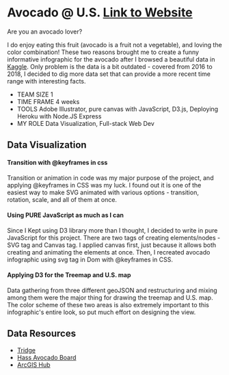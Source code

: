 # Avocado @ U.S. [Link to Website](https://avocado-usa.herokuapp.com/)

Are you an avocado lover?

I do enjoy eating this fruit (avocado is a fruit not a vegetable), and loving the color combination! These two reasons brought me to create a funny informative infographic for the avocado after I browsed a beautiful data in [Kaggle](https://www.kaggle.com/neuromusic/avocado-prices). Only problem is the data is a bit outdated - covered from 2016 to 2018, I decided to dig more data set that can provide a more recent time range with interesting facts.

- TEAM SIZE
1
- TIME FRAME
4 weeks
- TOOLS 
Adobe Illustrator, pure canvas with JavaScript, D3.js, Deploying Heroku with Node.JS Express
- MY ROLE
Data Visualization, Full-stack Web Dev

## Data Visualization

#### Transition with @keyframes in css
Transition or animation in code was my major purpose of the project, and applying @keyframes in CSS was my luck. I found out it is one of the easiest way to make SVG animated with various options - transition, rotation, scale, and all of them at once. 
#### Using PURE JavaScript as much as I can
Since I Kept using D3 library more than I thought, I decided to write in pure JavaScript for this project. There are two tags of creating elements/nodes - SVG tag and Canvas tag. I applied canvas first, just because it allows both creating and animating the elements at once. Then, I recreated avocado infographic using svg tag in Dom with @keyframes in CSS.
#### Applying D3 for the Treemap and U.S. map
Data gathering from three different geoJSON and restructuring and mixing among them were the major thing for drawing the treemap and U.S. map. The color scheme of these two areas is also extremely important to this infographic's entire look, so put much effort on designing the view.

## Data Resources

- [Tridge](https://www.tridge.com/trades/HS1992/080440-fruit-edible-avocados-fresh-or-dried/import)
- [Hass Avocado Board](https://hassavocadoboard.com/category-data/)
- [ArcGIS Hub](https://hub.arcgis.com/datasets/esri::usa-major-cities/data)

